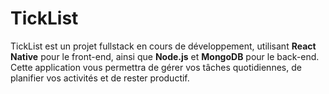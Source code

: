 # TickList
TickList est un projet fullstack en cours de développement, utilisant **React Native** pour le front-end, ainsi que **Node.js** et **MongoDB** pour le back-end. Cette application vous permettra de gérer vos tâches quotidiennes, de planifier vos activités et de rester productif.

